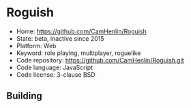 # Roguish

- Home: https://github.com/CamHenlin/Roguish
- State: beta, inactive since 2015
- Platform: Web
- Keyword: role playing, multiplayer, roguelike
- Code repository: https://github.com/CamHenlin/Roguish.git
- Code language: JavaScript
- Code license: 3-clause BSD

## Building
